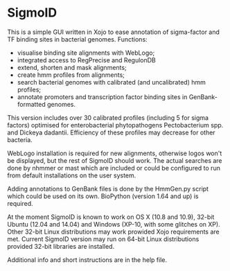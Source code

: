 SigmoID
=======

This is a simple GUI written in Xojo to ease annotation of sigma-factor and TF binding sites in bacterial genomes.
Functions:
- visualise binding site alignments with WebLogo;
- integrated access to RegPrecise and RegulonDB
- extend, shorten and mask alignments;
- create hmm profiles from alignments;
- search bacterial genomes with calibrated (and uncalibrated) hmm profiles;
- annotate promoters and transcription factor binding sites in GenBank-formatted genomes.

This version includes over 30 calibrated profiles (including 5 for sigma factors) optimised for enterobacterial phytopathogens Pectobacterium spp. and Dickeya dadantii. Efficiency of these profiles may decrease for other bacteria.

WebLogo installation is required for new alignments, otherwise logos won't be displayed, but the rest of SigmoID should work. The actual searches are done by nhmmer or mast which are included or could be configured to run from default installations on the user system.

Adding annotations to GenBank files is done by the HmmGen.py script which could be used on its own. BioPython (version 1.64 and up) is required.

At the moment SigmoID is known to work on OS X (10.8 and 10.9), 32-bit Ubuntu (12.04 and 14.04) and Windows (XP-10, with some glitches on XP). Other 32-bit Linux distributions may work prowided Xojo requirements are met. Current SigmoID version may run on 64-bit Linux distributions provided 32-bit libraries are installed. 

Additional info and short instructions are in the help file.
